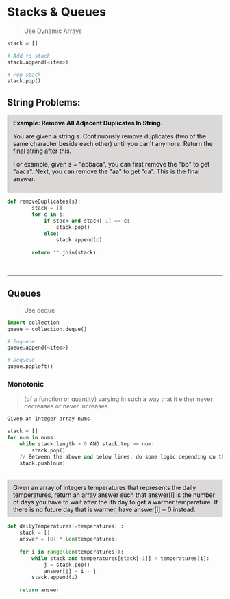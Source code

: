 # Stacks & Queues

> Use Dynamic Arrays
```python
stack = []

# Add to stack
stack.append(<item>)

# Pop stack
stack.pop()
```


## String Problems:

<div style="background-color:rgb(219, 216, 216); border-left: 4px solid #ccc; padding: 10px; color: black">
<b>Example: Remove All Adjacent Duplicates In String.</b>
<p>You are given a string s. Continuously remove duplicates (two of the same character beside each other) until you can't anymore. Return the final string after this.

For example, given s = "abbaca", you can first remove the "bb" to get "aaca". Next, you can remove the "aa" to get "ca". This is the final answer. </p>
</div>

```python
def removeDuplicates(s):
        stack = []
        for c in s:
            if stack and stack[-1] == c:
                stack.pop()
            else:
                stack.append(c)
        
        return "".join(stack)
```

<br> 
<hr>

## Queues 
> Use deque

```python
import collection
queue = collection.deque()

# Enqueue
queue.append(<item>)

# Dequeue
queue.popleft()
```

### Monotonic
>(of a function or quantity) varying in such a way that it either never decreases or never increases.
```python
Given an integer array nums

stack = []
for num in nums:
    while stack.length > 0 AND stack.top >= num:
        stack.pop()
    // Between the above and below lines, do some logic depending on the problem
    stack.push(num)
```

<br>

<div style="background-color:rgb(219, 216, 216); border-left: 4px solid #ccc; padding: 10px; color: black">
Given an array of integers temperatures that represents the daily temperatures, return an array answer such that answer[i] is the number of days you have to wait after the ith day to get a warmer temperature. If there is no future day that is warmer, have answer[i] = 0 instead.
</div>

```python
def dailyTemperatures(=temperatures) :
    stack = []
    answer = [0] * len(temperatures)
    
    for i in range(len(temperatures)):
        while stack and temperatures[stack[-1]] < temperatures[i]:
            j = stack.pop()
            answer[j] = i - j
        stack.append(i)
    
    return answer
```